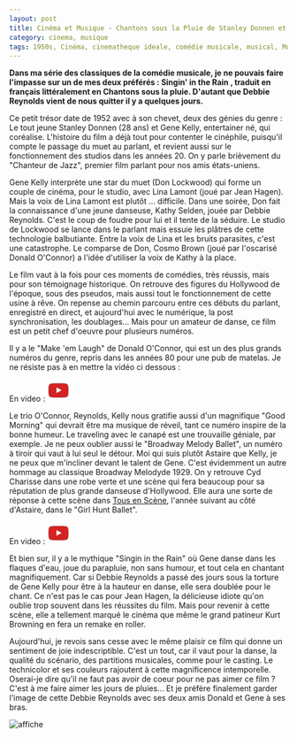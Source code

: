 ```yaml
---
layout: post
title: Cinéma et Musique - Chantons sous la Pluie de Stanley Donnen et Gene Kelly (1952)
category: cinema, musique
tags: 1950s, Cinéma, cinematheque ideale, comédie musicale, musical, Musique
---
```

**Dans ma série des classiques de la comédie musicale, je ne pouvais faire l'impasse sur un de mes deux préférés : Singin' in the Rain , traduit en français littéralement en Chantons sous la pluie. D'autant que Debbie Reynolds vient de nous quitter il y a quelques jours.**

Ce petit trésor date de 1952 avec à son chevet, deux des génies du genre : Le tout jeune Stanley Donnen (28 ans) et Gene Kelly, entertainer né, qui coréalise. L'histoire du film a déjà tout pour contenter le cinéphile, puisqu'il compte le passage du muet au parlant, et revient aussi sur le fonctionnement des studios dans les années 20. On y parle brièvement du "Chanteur de Jazz", premier film parlant pour nos amis états-uniens.

Gene Kelly interprète une star du muet (Don Lockwood) qui forme un couple de cinéma, pour le studio, avec Lina Lamont (joué par Jean Hagen). Mais la voix de Lina Lamont est plutôt ... difficile. Dans une soirée, Don fait la connaissance d'une jeune danseuse, Kathy Selden, jouée par Debbie Reynolds. C'est le coup de foudre pour lui et il tente de la séduire. Le studio de Lockwood se lance dans le parlant mais essuie les plâtres de cette technologie balbutiante. Entre la voix de Lina et les bruits parasites, c'est une catastrophe. Le comparse de Don, Cosmo Brown (joué par l'oscarisé Donald O'Connor) a l'idée d'utiliser la voix de Kathy à la place.

Le film vaut à la fois pour ces moments de comédies, très réussis, mais pour son témoignage historique. On retrouve des figures du Hollywood de l'époque, sous des pseudos, mais aussi tout le fonctionnement de cette usine à rêve. On repense au chemin parcouru entre ces débuts du parlant, enregistré en direct, et aujourd'hui avec le numérique, la post synchronisation, les doublages... Mais pour un amateur de danse, ce film est un petit chef d'oeuvre pour plusieurs numéros.

Il y a le "Make 'em Laugh" de Donald O'Connor, qui est un des plus grands numéros du genre, repris dans les années 80 pour une pub de matelas. Je ne résiste pas à en mettre la vidéo ci dessous :

En video : [![video](/images/youtube.png)](https://www.youtube.com/watch?v=SND3v0i9uhE)

Le trio O'Connor, Reynolds, Kelly nous gratifie aussi d'un magnifique "Good Morning" qui devrait être ma musique de réveil, tant ce numéro inspire de la bonne humeur. Le traveling avec le canapé est une trouvaille géniale, par exemple. Je ne peux oublier aussi le "Broadway Melody Ballet", un numéro à tiroir qui vaut à lui seul le détour. Moi qui suis plutôt Astaire que Kelly, je ne peux que m'incliner devant le talent de Gene. C'est évidemment un autre hommage au classique Broadway Melodyde 1929. On y retrouve Cyd Charisse dans une robe verte et une scène qui fera beaucoup pour sa réputation de plus grande danseuse d'Hollywood. Elle aura une sorte de réponse à cette scène dans [Tous en Scène](https://www.cheziceman.fr/2008/bandwagon/), l'année suivant au côté d'Astaire, dans le "Girl Hunt Ballet".

En video : [![video](/images/youtube.png)](https://www.youtube.com/watch?v=w40ushYAaYA)

Et bien sur, il y a le mythique "Singin in the Rain" où Gene danse dans les flaques d'eau, joue du parapluie, non sans humour, et tout cela en chantant magnifiquement. Car si Debbie Reynolds a passé des jours sous la torture de Gene Kelly pour être à la hauteur en danse, elle sera doublée pour le chant. Ce n'est pas le cas pour Jean Hagen, la délicieuse idiote qu'on oublie trop souvent dans les réussites du film. Mais pour revenir à cette scène, elle a tellement marqué le cinéma que même le grand patineur Kurt Browning en fera un remake en roller.

Aujourd'hui, je revois sans cesse avec le même plaisir ce film qui donne un sentiment de joie indescriptible. C'est un tout, car il vaut pour la danse, la qualité du scénario, des partitions musicales, comme pour le casting. Le technicolor et ses couleurs rajoutent à cette magnificence intemporelle. Oserai-je dire qu'il ne faut pas avoir de coeur pour ne pas aimer ce film ? C'est à me faire aimer les jours de pluies... Et je préfère finalement garder l'image de cette Debbie Reynolds avec ses deux amis Donald et Gene à ses bras.

![affiche](https://filedn.eu/llqi9IBxlYouGRXYG2xlROb/img/2016/singing.jpg)
